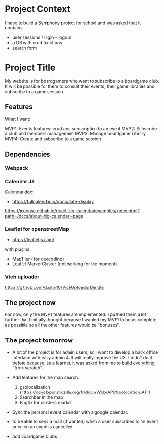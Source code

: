 # Project Context

I have to build a Symphony project for school and was asked that it contains:
- user sessions / login - logout
- a DB with crud fonctions
- search form 

# Project Title

My website is for boardgamers who want to subscribe to a boardgame club. It will be possible for them to consult their events, their game libraries and subscribe to a game session.

## Features

What I want:

MVP1: Events features: crud and subscription to an event
MVP2: Subscribe a club and members management
MVP3: Manage boardgame Library
MVP4: Create and subscribe to a game session

## Dependencies

### Webpack

### Calendar JS
Calendar doc: 
- https://fullcalendar.io/docs/date-display

https://jquense.github.io/react-big-calendar/examples/index.html?path=/docs/about-big-calendar--page

### Leaflet for openstreetMap

- https://leafletjs.com/

with plugins: 
- MapTiler ( for geocoding)
- Leaflet MarkerCluster (not working for the moment) 

### Vich uploader
https://github.com/dustin10/VichUploaderBundle

## The project now

For now, only the MVP1 features are implemented. I pushed them a lot further that I initially thought because I wanted my MVP1 to be as complete as possible so all the other features would be "bonuses". 

## The project tomorrow

- A lot of the project is for admin users, so I want to develop a back office Interface with easy admin 4. It will really improve the UX. I didn't do it before because, as a learner, it was asked from me to build everything "from scratch". 

- Add features for the map search:
    1. geolocalisation (https://developer.mozilla.org/fr/docs/Web/API/Geolocation_API)
    2. Searchbar in the map
    3. Bugfix for clusters marker

- Sync the personal event calendar with a google calendar.

- to be able to send a mail (if wanted) when a user subscribes to an event or when an event is cancelled

- add boardgame Clubs

<!-- 
## Getting Started

These instructions will get you a copy of the project up and running on your local machine for development and testing purposes. See deployment for notes on how to deploy the project on a live system. 

### Prerequisites

What things you need to install the software and how to install them

```
Give examples
```

### Installing

A step by step series of examples that tell you how to get a development env running

Say what the step will be

```
Give the example
```

And repeat

```
until finished
```

End with an example of getting some data out of the system or using it for a little demo

## Running the tests

Explain how to run the automated tests for this system

### Break down into end to end tests

Explain what these tests test and why

```
Give an example
```

### And coding style tests

Explain what these tests test and why

```
Give an example
```

## Deployment

Add additional notes about how to deploy this on a live system

## Built With

* [Dropwizard](http://www.dropwizard.io/1.0.2/docs/) - The web framework used
* [Maven](https://maven.apache.org/) - Dependency Management
* [ROME](https://rometools.github.io/rome/) - Used to generate RSS Feeds

## Contributing

Please read [CONTRIBUTING.md](https://gist.github.com/PurpleBooth/b24679402957c63ec426) for details on our code of conduct, and the process for submitting pull requests to us.

## Versioning

We use [SemVer](http://semver.org/) for versioning. For the versions available, see the [tags on this repository](https://github.com/your/project/tags). 

## Authors

* **Billie Thompson** - *Initial work* - [PurpleBooth](https://github.com/PurpleBooth)

See also the list of [contributors](https://github.com/your/project/contributors) who participated in this project.

## License

This project is licensed under the MIT License - see the [LICENSE.md](LICENSE.md) file for details

## Acknowledgments

* Hat tip to anyone whose code was used
* Inspiration
* etc
-->
